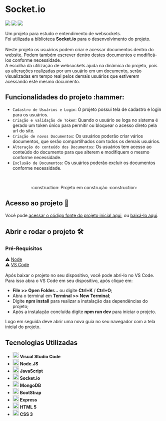 <h1>Socket.io</h1>

<p>
  <img src="https://img.shields.io/badge/status-em%20desenvolvimento-brightgreen"/>
  <img src="https://img.shields.io/badge/última%20atualização-fevereiro-yellowgreen"/>
  <img src="https://img.shields.io/badge/NPM-8.19.2-blueviolet"/>
</p>

Um projeto para estudo e entendimento de websockets.<br>
Foi utilizada a biblioteca <b>Socket.io</b> para o desenvolvimento do projeto.<br>
<br>
Neste projeto os usuários podem criar e acessar documentos dentro do website. Podem também escrever dentro destes documentos e modificá-los conforme necessidade.<br>
A escolha da utilização de websockets ajuda na dinâmica do projeto, pois as alterações realizadas por um usuário em um documento, serão visualizadas em tempo real pelos demais usuários que estiverem acessando este mesmo documento.<br>

<h2>Funcionalidades do projeto :hammer: </h2>

- `Cadastro de Usuários e Login`: O projeto possui tela de cadastro e login para os usuários.
- `Criação e validação de Token`: Quando o usuário se loga no sistema é gerado um token único para permitir ou bloquear o acesso direto pela url do site.
- `Criação de novos Documentos`: Os usuários poderão criar vários documentos, que serão compartilhados com todos os demais usuários.
- `Alteração do conteúdo dos Documentos`: Os usuários tem acesso ao conteúdo do documento para que alterem e modifiquem o mesmo conforme necessidade.
- `Exclusão de Documentos`: Os usuários poderão excluir os documentos conforme necessidade.<br>
<br>
<p align="center">
:construction: Projeto em construção :construction:
</p>

<h2>Acesso ao projeto 📁</h2>

Você pode [acessar o código fonte do projeto inicial aqui](https://github.com/angelobordin/Socket.io), ou [baixá-lo aqui](https://github.com/angelobordin/Socket.io/archive/refs/heads/master.zip).

<h2>Abrir e rodar o projeto 🛠️</h2>
<h3>Pré-Requisitos</h3>

⚠️ [Node](https://nodejs.org/en/)<br>
⚠️ [VS Code](https://code.visualstudio.com/Download)<br>
<br>
Após baixar o projeto no seu dispositivo, você pode abri-lo no VS Code.<br>
Para isso abra o VS Code em seu dispositivo, após clique em:

- **File >> Open Folder...** ou digite **Ctrl+K** / **Ctrl+O**;
- Abra o terminal em **Terminal >> New Terminal**;
- Digite **npm install** para realizar a instalação das dependências do projeto;
- Após a instalação concluída digite **npm run dev** para iniciar o projeto.

Logo em seguida deve abrir uma nova guia no seu navegador com a tela inicial do projeto.

<h2>Tecnologias Utilizadas</h2>

<ul>
  <li><img src="https://cdn.jsdelivr.net/gh/devicons/devicon/icons/vscode/vscode-plain.svg" width="20" height="20"/><b> Visual Studio Code</b></li>
  <li><img src="https://cdn.jsdelivr.net/gh/devicons/devicon/icons/nodejs/nodejs-original.svg" width="20" height="20"/><b> Node.JS</b></li>
  <li><img src="https://cdn.jsdelivr.net/gh/devicons/devicon/icons/javascript/javascript-original.svg" width="20" height="20"/><b> JavaScript</b></li>
  <li><img src="https://cdn.jsdelivr.net/gh/devicons/devicon/icons/socketio/socketio-original.svg" width="20" height="20"/><b> Socket.io</b></li>
  <li><img src="https://cdn.jsdelivr.net/gh/devicons/devicon/icons/mongodb/mongodb-original.svg" width="20" height="20"/><b> MongoDB</li>
  <li><img src="https://cdn.jsdelivr.net/gh/devicons/devicon/icons/bootstrap/bootstrap-original.svg" width="20" height="20"/><b> BootStrap</b></li>
  <li><img src="https://cdn.jsdelivr.net/gh/devicons/devicon/icons/express/express-original.svg" width="20" height="20"/><b> Express</b></li>
  <li><img src="https://cdn.jsdelivr.net/gh/devicons/devicon/icons/html5/html5-original.svg" width="20" height="20"/><b> HTML 5</b></li>
  <li><img src="https://cdn.jsdelivr.net/gh/devicons/devicon/icons/css3/css3-original.svg" width="20" height="20"/><b> CSS 3</b></li>
</ul>
